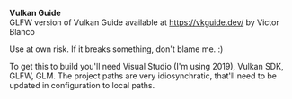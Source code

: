<b>Vulkan Guide</b><br/>
GLFW version of Vulkan Guide available at <a href="https://vkguide.dev/">https://vkguide.dev/</a> by Victor Blanco

Use at own risk.
If it breaks something, don't blame me. :)



To get this to build you'll need Visual Studio (I'm using 2019), Vulkan SDK, GLFW, GLM.
The project paths are very idiosynchratic, that'll need to be updated in configuration to local paths.